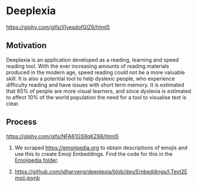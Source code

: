 # Deeplexia


https://giphy.com/gifs/il1yesdofGlZ6/html5

## Motivation

Deeplexia is an application developed as a reading, learning and speed reading tool. With the ever increasing amounts of reading materials produced in the modern age, speed reading could not be a more valuable skill. It is also a potential tool to help dyslexic people, who experience difficulty reading and have issues with short term memory. It is estimated that 65% of people are more visual learners, and since dyslexia is estimated to affect 10% of the world population the need for a tool to visualise text is clear. 

## Process

https://giphy.com/gifs/NFA61GS9qKZ68/html5

1. We scraped https://emojipedia.org to obtain descriptions of emojis and use this to create Emoji Embeddings. Find the code for this in the [Emojipedia folder](Emojipedia).

2. https://github.com/jdharveng/deeplexia/blob/dev/Embeddings/I.Text2Emoji.ipynb 

